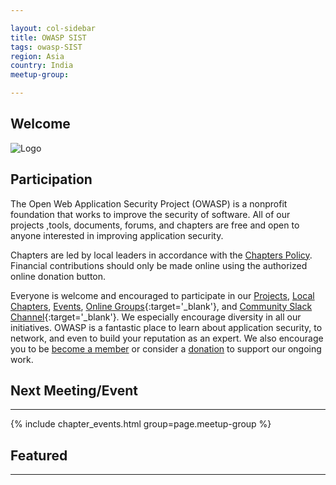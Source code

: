 ```yaml
---

layout: col-sidebar
title: OWASP SIST
tags: owasp-SIST
region: Asia
country: India
meetup-group: 

---
```


## Welcome
![Logo](https://encrypted-tbn0.gstatic.com/images?q=tbn:ANd9GcStGO7MOdPFULY2V2IVuj-rIQmfNkAjwJ5ioA&usqp=CAU)

## Participation
The Open Web Application Security Project (OWASP) is a nonprofit foundation that works to improve the security of software. All of our projects ,tools, documents, forums, and chapters are free and open to anyone interested in improving application security. 

Chapters are led by local leaders in accordance with the [Chapters Policy](/www-policy/operational/chapters). Financial contributions should only be made online using the authorized online donation button. 

Everyone is welcome and encouraged to participate in our [Projects](/projects/), [Local Chapters](/chapters/), [Events](/events/), [Online Groups](https://groups.google.com/a/owasp.com/){:target='_blank'}, and [Community Slack Channel](https://owasp.slack.com/){:target='_blank'}. We especially encourage diversity in all our initiatives. OWASP is a fantastic place to learn about application security, to network, and even to build your reputation as an expert. We also encourage you to be [become a member](/membership/) or consider a [donation](/donate/) to support our ongoing work.

## Next Meeting/Event
---------------------
{% include chapter_events.html group=page.meetup-group %}

## Featured
---------------------
